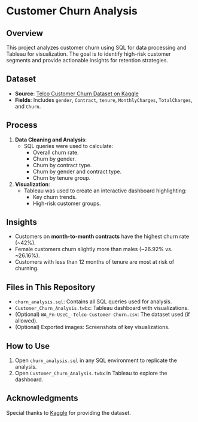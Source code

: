 # Customer Churn Analysis

## Overview
This project analyzes customer churn using SQL for data processing and Tableau for visualization. 
The goal is to identify high-risk customer segments and provide actionable insights for retention strategies.

## Dataset
- **Source**: [Telco Customer Churn Dataset on Kaggle](https://www.kaggle.com/datasets/blastchar/telco-customer-churn)
- **Fields**: Includes `gender`, `Contract`, `tenure`, `MonthlyCharges`, `TotalCharges`, and `Churn`.

## Process
1. **Data Cleaning and Analysis**:
   - SQL queries were used to calculate:
     - Overall churn rate.
     - Churn by gender.
     - Churn by contract type.
     - Churn by gender and contract type.
     - Churn by tenure group.
2. **Visualization**:
   - Tableau was used to create an interactive dashboard highlighting:
     - Key churn trends.
     - High-risk customer groups.

## Insights
- Customers on **month-to-month contracts** have the highest churn rate (~42%).
- Female customers churn slightly more than males (~26.92% vs. ~26.16%).
- Customers with less than 12 months of tenure are most at risk of churning.

## Files in This Repository
- `churn_analysis.sql`: Contains all SQL queries used for analysis.
- `Customer_Churn_Analysis.twbx`: Tableau dashboard with visualizations.
- (Optional) `WA_Fn-UseC_-Telco-Customer-Churn.csv`: The dataset used (if allowed).
- (Optional) Exported images: Screenshots of key visualizations.

## How to Use
1. Open `churn_analysis.sql` in any SQL environment to replicate the analysis.
2. Open `Customer_Churn_Analysis.twbx` in Tableau to explore the dashboard.

## Acknowledgments
Special thanks to [Kaggle](https://www.kaggle.com/datasets/blastchar/telco-customer-churn) for providing the dataset.
